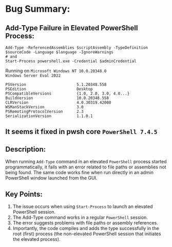 # Bug Summary: 
## Add-Type Failure in Elevated PowerShell Process: 
```
Add-Type -ReferencedAssemblies $scriptAssembly -TypeDefinition $sourceCode -Language $language -IgnoreWarnings
# and
Start-Process powershell.exe -Credential $adminCredential
```
Running on `Microsoft Windows NT 10.0.20348.0`</br> `Windows Server Eval 2022`
```
PSVersion                      5.1.20348.558
PSEdition                      Desktop
PSCompatibleVersions           {1.0, 2.0, 3.0, 4.0...}
BuildVersion                   10.0.20348.558
CLRVersion                     4.0.30319.42000
WSManStackVersion              3.0
PSRemotingProtocolVersion      2.3
SerializationVersion           1.1.0.1
```
## It seems it fixed in pwsh core `PowerShell 7.4.5`

## Description:
When running `Add-Type` command in an elevated `PowerShell` process started programmatically, it fails with an error related to file paths or assemblies not being found. The same code works fine when run directly in an admin PowerShell window launched from the GUI.

## Key Points:
1. The issue occurs when using `Start-Process` to launch an elevated PowerShell session.
2. The Add-Type command works in a regular `PowerShell` session.
3. The error suggests problems with file paths or assembly references.
4. Importantly, the code compiles and adds the type successfully in the root (first) process (the non-elevated PowerShell session that initiates the elevated process).
